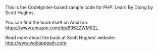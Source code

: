 This is the CodeIgniter-based sample code for PHP: Learn By Doing by Scott
Hughes.

You can find the book itself on Amazon: https://www.amazon.com/dp/B06ZZWMKZL.

Read more about the book at Scott Hughes' website: http://www.webapppath.com.
